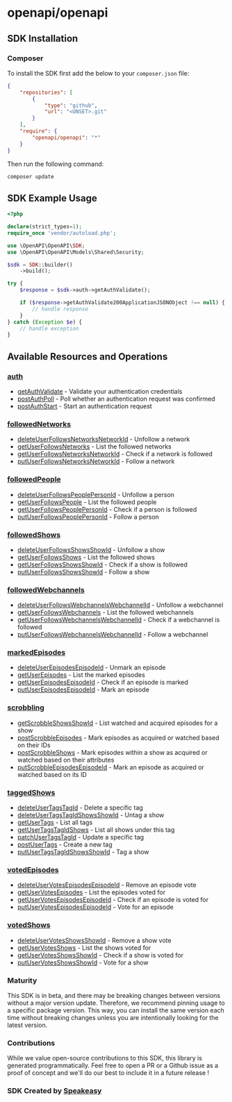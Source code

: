 # openapi/openapi

<!-- Start SDK Installation -->
## SDK Installation

### Composer

To install the SDK first add the below to your `composer.json` file:

```json
{
    "repositories": [
        {
            "type": "github",
            "url": "<UNSET>.git"
        }
    ],
    "require": {
        "openapi/openapi": "*"
    }
}
```

Then run the following command:

```bash
composer update
```
<!-- End SDK Installation -->

## SDK Example Usage
<!-- Start SDK Example Usage -->
```php
<?php

declare(strict_types=1);
require_once 'vendor/autoload.php';

use \OpenAPI\OpenAPI\SDK;
use \OpenAPI\OpenAPI\Models\Shared\Security;

$sdk = SDK::builder()
    ->build();

try {
    $response = $sdk->auth->getAuthValidate();

    if ($response->getAuthValidate200ApplicationJSONObject !== null) {
        // handle response
    }
} catch (Exception $e) {
    // handle exception
}
```
<!-- End SDK Example Usage -->

<!-- Start SDK Available Operations -->
## Available Resources and Operations


### [auth](docs/auth/README.md)

* [getAuthValidate](docs/auth/README.md#getauthvalidate) - Validate your authentication credentials
* [postAuthPoll](docs/auth/README.md#postauthpoll) - Poll whether an authentication request was confirmed
* [postAuthStart](docs/auth/README.md#postauthstart) - Start an authentication request

### [followedNetworks](docs/followednetworks/README.md)

* [deleteUserFollowsNetworksNetworkId](docs/followednetworks/README.md#deleteuserfollowsnetworksnetworkid) - Unfollow a network
* [getUserFollowsNetworks](docs/followednetworks/README.md#getuserfollowsnetworks) - List the followed networks
* [getUserFollowsNetworksNetworkId](docs/followednetworks/README.md#getuserfollowsnetworksnetworkid) - Check if a network is followed
* [putUserFollowsNetworksNetworkId](docs/followednetworks/README.md#putuserfollowsnetworksnetworkid) - Follow a network

### [followedPeople](docs/followedpeople/README.md)

* [deleteUserFollowsPeoplePersonId](docs/followedpeople/README.md#deleteuserfollowspeoplepersonid) - Unfollow a person
* [getUserFollowsPeople](docs/followedpeople/README.md#getuserfollowspeople) - List the followed people
* [getUserFollowsPeoplePersonId](docs/followedpeople/README.md#getuserfollowspeoplepersonid) - Check if a person is followed
* [putUserFollowsPeoplePersonId](docs/followedpeople/README.md#putuserfollowspeoplepersonid) - Follow a person

### [followedShows](docs/followedshows/README.md)

* [deleteUserFollowsShowsShowId](docs/followedshows/README.md#deleteuserfollowsshowsshowid) - Unfollow a show
* [getUserFollowsShows](docs/followedshows/README.md#getuserfollowsshows) - List the followed shows
* [getUserFollowsShowsShowId](docs/followedshows/README.md#getuserfollowsshowsshowid) - Check if a show is followed
* [putUserFollowsShowsShowId](docs/followedshows/README.md#putuserfollowsshowsshowid) - Follow a show

### [followedWebchannels](docs/followedwebchannels/README.md)

* [deleteUserFollowsWebchannelsWebchannelId](docs/followedwebchannels/README.md#deleteuserfollowswebchannelswebchannelid) - Unfollow a webchannel
* [getUserFollowsWebchannels](docs/followedwebchannels/README.md#getuserfollowswebchannels) - List the followed webchannels
* [getUserFollowsWebchannelsWebchannelId](docs/followedwebchannels/README.md#getuserfollowswebchannelswebchannelid) - Check if a webchannel is followed
* [putUserFollowsWebchannelsWebchannelId](docs/followedwebchannels/README.md#putuserfollowswebchannelswebchannelid) - Follow a webchannel

### [markedEpisodes](docs/markedepisodes/README.md)

* [deleteUserEpisodesEpisodeId](docs/markedepisodes/README.md#deleteuserepisodesepisodeid) - Unmark an episode
* [getUserEpisodes](docs/markedepisodes/README.md#getuserepisodes) - List the marked episodes
* [getUserEpisodesEpisodeId](docs/markedepisodes/README.md#getuserepisodesepisodeid) - Check if an episode is marked
* [putUserEpisodesEpisodeId](docs/markedepisodes/README.md#putuserepisodesepisodeid) - Mark an episode

### [scrobbling](docs/scrobbling/README.md)

* [getScrobbleShowsShowId](docs/scrobbling/README.md#getscrobbleshowsshowid) - List watched and acquired episodes for a show
* [postScrobbleEpisodes](docs/scrobbling/README.md#postscrobbleepisodes) - Mark episodes as acquired or watched based on their IDs
* [postScrobbleShows](docs/scrobbling/README.md#postscrobbleshows) - Mark episodes within a show as acquired or watched based on their attributes
* [putScrobbleEpisodesEpisodeId](docs/scrobbling/README.md#putscrobbleepisodesepisodeid) - Mark an episode as acquired or watched based on its ID

### [taggedShows](docs/taggedshows/README.md)

* [deleteUserTagsTagId](docs/taggedshows/README.md#deleteusertagstagid) - Delete a specific tag
* [deleteUserTagsTagIdShowsShowId](docs/taggedshows/README.md#deleteusertagstagidshowsshowid) - Untag a show
* [getUserTags](docs/taggedshows/README.md#getusertags) - List all tags
* [getUserTagsTagIdShows](docs/taggedshows/README.md#getusertagstagidshows) - List all shows under this tag
* [patchUserTagsTagId](docs/taggedshows/README.md#patchusertagstagid) - Update a specific tag
* [postUserTags](docs/taggedshows/README.md#postusertags) - Create a new tag
* [putUserTagsTagIdShowsShowId](docs/taggedshows/README.md#putusertagstagidshowsshowid) - Tag a show

### [votedEpisodes](docs/votedepisodes/README.md)

* [deleteUserVotesEpisodesEpisodeId](docs/votedepisodes/README.md#deleteuservotesepisodesepisodeid) - Remove an episode vote
* [getUserVotesEpisodes](docs/votedepisodes/README.md#getuservotesepisodes) - List the episodes voted for
* [getUserVotesEpisodesEpisodeId](docs/votedepisodes/README.md#getuservotesepisodesepisodeid) - Check if an episode is voted for
* [putUserVotesEpisodesEpisodeId](docs/votedepisodes/README.md#putuservotesepisodesepisodeid) - Vote for an episode

### [votedShows](docs/votedshows/README.md)

* [deleteUserVotesShowsShowId](docs/votedshows/README.md#deleteuservotesshowsshowid) - Remove a show vote
* [getUserVotesShows](docs/votedshows/README.md#getuservotesshows) - List the shows voted for
* [getUserVotesShowsShowId](docs/votedshows/README.md#getuservotesshowsshowid) - Check if a show is voted for
* [putUserVotesShowsShowId](docs/votedshows/README.md#putuservotesshowsshowid) - Vote for a show
<!-- End SDK Available Operations -->

### Maturity

This SDK is in beta, and there may be breaking changes between versions without a major version update. Therefore, we recommend pinning usage
to a specific package version. This way, you can install the same version each time without breaking changes unless you are intentionally
looking for the latest version.

### Contributions

While we value open-source contributions to this SDK, this library is generated programmatically.
Feel free to open a PR or a Github issue as a proof of concept and we'll do our best to include it in a future release !

### SDK Created by [Speakeasy](https://docs.speakeasyapi.dev/docs/using-speakeasy/client-sdks)
